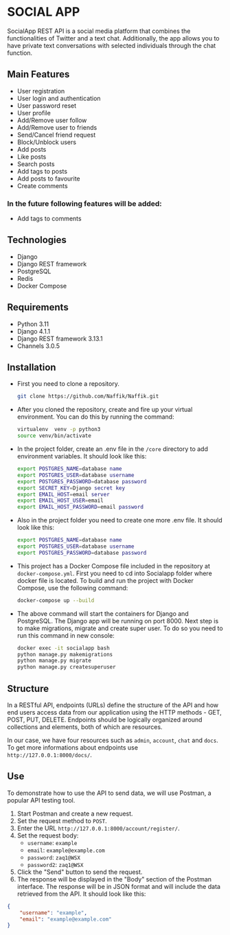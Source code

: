 
# SOCIAL APP

SocialApp REST API is a social media platform that combines the functionalities of Twitter and a text chat. 
Additionally, the app allows you to have private text conversations with selected individuals through the chat function.

## Main Features

- User registration
- User login and authentication
- User password reset
- User profile
- Add/Remove user follow
- Add/Remove user to friends
- Send/Cancel friend request
- Block/Unblock users
- Add posts
- Like posts
- Search posts
- Add tags to posts
- Add posts to favourite
- Create comments

### In the future following features will be added:

- Add tags to comments

## Technologies

- Django
- Django REST framework
- PostgreSQL
- Redis
- Docker Compose

## Requirements

- Python 3.11
- Django 4.1.1
- Django REST framework 3.13.1
- Channels 3.0.5

## Installation

* First you need to clone a repository.
    ```bash
    git clone https://github.com/Naffik/Naffik.git
    ```
* After you cloned the repository, create and fire up your virtual environment. You can do this by running the command:
    ```bash
    virtualenv  venv -p python3
    source venv/bin/activate
    ```
* In the project folder, create an .env file in the `/core` directory to add environment variables. It should look like this:
	```bash
	export POSTGRES_NAME=database name
	export POSTGRES_USER=database username
	export POSTGRES_PASSWORD=database password
	export SECRET_KEY=Django secret key
	export EMAIL_HOST=email server
	export EMAIL_HOST_USER=email
	export EMAIL_HOST_PASSWORD=email password
	```
* Also in the project folder you need to create one more .env file. It should look like this:
	```bash
	export POSTGRES_NAME=database name
	export POSTGRES_USER=database username
	export POSTGRES_PASSWORD=database password
	```
* This project has a Docker Compose file included in the repository at `docker-compose.yml`. First you need to cd into Socialapp folder where docker file is located. To build and run the project with Docker Compose, use the following command:
    ```bash
    docker-compose up --build
    ```
* The above command will start the containers for Django and PostgreSQL. The Django app will be running on port 8000. Next step is to make migrations, migrate and create super user. To do so you need to run this command in new console:
    ```bash
    docker exec -it socialapp bash
    python manage.py makemigrations
    python manage.py migrate
    python manage.py createsuperuser
    ```
## Structure

In a RESTful API, endpoints (URLs) define the structure of the API and how end users access data from our application using the HTTP methods - GET, POST, PUT, DELETE. Endpoints should be logically organized around collections and elements, both of which are resources.

In our case, we have four resources such as `admin`, `account`, `chat` and `docs`. To get more informations about endpoints use `http://127.0.0.1:8000/docs/`.

## Use

To demonstrate how to use the API to send data, we will use Postman, a popular API testing tool.

1. Start Postman and create a new request.
2. Set the request method to `POST`.
3. Enter the URL `http://127.0.0.1:8000/account/register/`.
4. Set the request body:
   - `username`: `example`
   - `email`: `example@example.com`
   - `password`: `zaq1@WSX`
   - `password2`: `zaq1@WSX`
5. Click the "Send" button to send the request.
6. The response will be displayed in the "Body" section of the Postman interface. The response will be in JSON format and will include the data retrieved from the API. It should look like this:
```json
{
    "username": "example",
    "email": "example@example.com"
}
```
